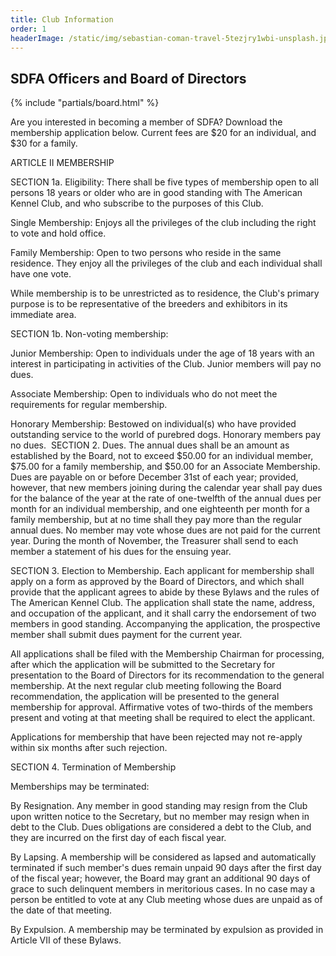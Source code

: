 ```yaml
---
title: Club Information
order: 1
headerImage: /static/img/sebastian-coman-travel-5tezjry1wbi-unsplash.jpg
---
```


## SDFA Officers and Board of Directors

{% include "partials/board.html" %}

Are you interested in becoming a member of SDFA?  Download the membership application below. ​Current fees are $20 for an individual, and $30 for a family.


ARTICLE II            MEMBERSHIP

SECTION 1a.                   Eligibility: There shall be five types of membership open to all persons 18 years or older who are in good standing with The American Kennel Club, and who subscribe to the purposes of this Club.

Single Membership: Enjoys all the privileges of the club including the right to vote and hold office.

Family Membership: Open to two persons who reside in the same residence. They enjoy all the privileges of the club and each individual shall have one vote.

While membership is to be unrestricted as to residence, the Club's primary purpose is to be representative of the breeders and exhibitors in its immediate area.

SECTION 1b.               Non-voting membership:

Junior Membership: Open to individuals under the age of 18 years with an interest in participating in activities of the Club.  Junior members will pay no dues.

Associate Membership: Open to individuals who do not meet the requirements for regular membership.

Honorary Membership: Bestowed on individual(s) who have provided outstanding service to the world of purebred dogs. Honorary members pay no dues.
​
SECTION 2.                    Dues. The annual dues shall be an amount as established by the Board, not to exceed $50.00 for an individual member, $75.00 for a family membership, and $50.00 for an Associate Membership. Dues are payable on or before December 31st of each year; provided, however, that new members joining during the calendar year shall pay dues for the balance of the year at the rate of one-twelfth of the annual dues per month for an individual membership, and one eighteenth per month for a family membership, but at no time shall they pay more than the regular annual dues. No member may vote whose dues are not paid for the current year. During the month of November, the Treasurer shall send to each member a statement of his dues for the ensuing year.

SECTION 3.                    Election to Membership.     Each applicant for membership shall apply on a form as approved by the Board of Directors, and which shall provide that the applicant agrees to abide by these Bylaws and the rules of The American Kennel Club. The application shall state the name, address, and occupation of the applicant, and it shall carry the endorsement of two members in good standing. Accompanying the application, the prospective member shall submit dues payment for the current year.

All applications shall be filed with the Membership Chairman for processing, after which the application will be submitted to the Secretary for presentation to the Board of Directors for its recommendation to the general membership.  At the next regular club meeting following the Board recommendation, the application will be presented to the general membership for approval. Affirmative votes of two-thirds of the members present and voting at that meeting shall be required to elect the applicant.

Applications for membership that have been rejected may not re-apply within six months after such rejection.

SECTION 4.                   Termination of Membership

Memberships may be terminated:

By Resignation. Any member in good standing may resign from the Club upon written notice to the Secretary, but no member may resign when in debt to the Club. Dues obligations are considered a debt to the Club, and they are incurred on the first day of each fiscal year.

By Lapsing.  A membership will be considered as lapsed and automatically terminated if such member's dues remain unpaid 90 days after the first day of the fiscal year; however, the Board may grant an additional 90 days of grace to such delinquent members in meritorious cases. In no case may a person be entitled to vote at any Club meeting whose dues are unpaid as of the date of that meeting.

By Expulsion. A membership may be terminated by expulsion as provided in Article VII of these Bylaws.
